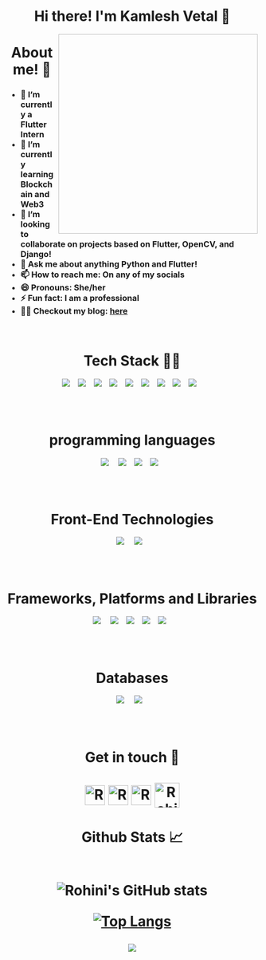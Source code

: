 <h1 align="center">Hi there! I'm Kamlesh Vetal 👋 </h1>

<img class="fit-picture" align="right"
     width="400" height="400"
     src=" ">
<h1 align="center">About me! 🚀</h1>

<!--
Here are some ideas to get you started:
-->

<h3>
  
- 🔭 I’m currently a Flutter Intern
- 🌱 I’m currently learning Blockchain and Web3
- 👯 I’m looking to collaborate on projects based on Flutter, OpenCV, and Django!
- 💬 Ask me about anything Python and Flutter!  
- 📫 How to reach me: On any of my socials
- 😄 Pronouns: She/her
- ⚡ Fun fact: I am a professional 
- ✍🏼 Checkout my blog: [here](https://rohinirg.hashnode.dev/)
</h3>
<br />


<h1 align="center">Tech Stack 👩‍💻</h1>
<p align="center">
  <img src="https://img.shields.io/badge/django-092E20.svg?&style=for-the-badge&logo=django&logoColor=white" />&nbsp;&nbsp;&nbsp;
  <img src="https://img.shields.io/badge/python-FFD43B.svg?&style=for-the-badge&logo=python&logoColor=white" />&nbsp;&nbsp;&nbsp;
  <img src="https://img.shields.io/badge/flutter-45B6FE.svg?&style=for-the-badge&logo=flutter&logoColor=white" />&nbsp;&nbsp;&nbsp;
  <img src="https://img.shields.io/badge/jinja-FFFFFF.svg?&style=for-the-badge&logo=jinja&logoColor=black" />&nbsp;&nbsp;&nbsp;
  <img src="https://img.shields.io/badge/bootstrap-563d7c.svg?&style=for-the-badge&logo=bootstrap&logoColor=white" />&nbsp;&nbsp;&nbsp;
  <img src="https://img.shields.io/badge/Sqlite-20639B.svg?&style=for-the-badge&logo=sqlite&logoColor=white" />&nbsp;&nbsp;&nbsp;
 <img src="https://img.shields.io/badge/gmail-D14836.svg?&style=for-the-badge&logo=gmail&logoColor=white" />&nbsp;&nbsp;&nbsp;
  <img src="https://img.shields.io/badge/flask-FFFFFF.svg?&style=for-the-badge&logo=flask&logoColor=black" />&nbsp;&nbsp;&nbsp;
  <img src="https://img.shields.io/badge/javascript-FFD43B.svg?&style=for-the-badge&logo=javascript&logoColor=black" />&nbsp;&nbsp;&nbsp;
</p>
<br />

<br>
<h1 align="center">programming languages</h1>
<p align="center">
 <img src="https://img.shields.io/badge/c-%2300599C.svg?style=for-the-badge&logo=c&logoColor=white" /> &nbsp;&nbsp;&nbsp;
 <img src="https://img.shields.io/badge/c++-%2300599C.svg?style=for-the-badge&logo=c%2B%2B&logoColor=white" />&nbsp;&nbsp;&nbsp;
 <img src="https://img.shields.io/badge/javascript-%23323330.svg?style=for-the-badge&logo=javascript&logoColor=%23F7DF1E" />&nbsp;&nbsp;&nbsp;
 <img src="https://img.shields.io/badge/python-3670A0?style=for-the-badge&logo=python&logoColor=ffdd54" />&nbsp;&nbsp;&nbsp;
</p>
<br />

<br>
<h1 align="center">Front-End Technologies</h1>
<p align="center">
 <img src="https://img.shields.io/badge/html5-%23E34F26.svg?style=for-the-badge&logo=html5&logoColor=white" /> &nbsp;&nbsp;&nbsp;
 <img src="https://img.shields.io/badge/css3-%231572B6.svg?style=for-the-badge&logo=css3&logoColor=white" />&nbsp;&nbsp;&nbsp;
</p>
<br />

<br>
<h1 align="center">Frameworks, Platforms and Libraries</h1>
<p align="center">
 <img src="https://img.shields.io/badge/express.js-%23404d59.svg?style=for-the-badge&logo=express&logoColor=%2361DAFB " /> &nbsp;&nbsp;&nbsp;
 <img src="https://img.shields.io/badge/jquery-%230769AD.svg?style=for-the-badge&logo=jquery&logoColor=white " />&nbsp;&nbsp;&nbsp;
 <img src="https://img.shields.io/badge/NPM-%23000000.svg?style=for-the-badge&logo=npm&logoColor=white" />&nbsp;&nbsp;&nbsp;
 <img src="https://img.shields.io/badge/node.js-6DA55F?style=for-the-badge&logo=node.js&logoColor=white " />&nbsp;&nbsp;&nbsp;
 <img src=" https://img.shields.io/badge/react-%2320232a.svg?style=for-the-badge&logo=react&logoColor=%2361DAFB" />&nbsp;&nbsp;&nbsp;
</p>
<br />

<br>
<h1 align="center">Databases</h1>
<p align="center">
 <img src="https://img.shields.io/badge/MongoDB-%234ea94b.svg?style=for-the-badge&logo=mongodb&logoColor=white " /> &nbsp;&nbsp;&nbsp;
 <img src="https://img.shields.io/badge/mysql-%2300f.svg?style=for-the-badge&logo=mysql&logoColor=white " />&nbsp;&nbsp;&nbsp;
</p>
<br />

<br>


<h1 align="center">Get in touch 🤝
<br />
<br>

<img align="center" alt="RohiniRG | Linkedln" width="40px" src="https://cdn2.iconfinder.com/data/icons/social-media-2285/512/1_Linkedin_unofficial_colored_svg-512.png" />
<img align="center" alt="RohiniRG | Twitter" width="40px" src="https://cdn2.iconfinder.com/data/icons/social-media-2285/512/1_Twitter_colored_svg-512.png" />
<img align="center" alt="RohiniRG | Instagram" width="40px" src="https://cdn2.iconfinder.com/data/icons/social-media-2285/512/1_Instagram_colored_svg_1-512.png" />
<img align="center" alt="RohiniRG | Gmail" width="50px" src="https://cdn4.iconfinder.com/data/icons/logos-brands-in-colors/48/google-gmail-512.png"/>
</h1>

<h1 align="center">Github Stats 📈
<br />
<br>     
     
     
![Rohini's GitHub stats](https://github-readme-stats.vercel.app/api?username=kamlesh5813&show_icons=true&theme=dark)      
     
[![Top Langs](https://github-readme-stats.vercel.app/api/top-langs/?username=kamlesh5813&layout=compact&theme=dark)](https://github.com/RohiniRG/github-readme-stats)

<p align="center">
   <img src="https://komarev.com/ghpvc/?username=kamlesh5813&label=PROFILE+VIEWS&style=flat-square&color=blue")
</p>  
     

[linkedin]: https://www.linkedin.com/in/kamlesh-vetal-8697901b2/
[twitter]: 
[instagram]: 
[gmail]: kamlesh_vetal@yahoo.com

<br /> 
